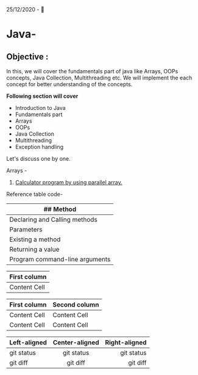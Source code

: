 25/12/2020 - :christmas_tree:
# Java-

## Objective :
In this, we will cover the fundamentals part of java like Arrays, OOPs concepts, Java Collection, Multithreading etc. We will implement the each concept for better understanding of the concepts.

**Following section will cover**
- Introduction to Java 
- Fundamentals part 
- Arrays
- OOPs
- Java Collection
- Multithreading 
- Exception handling


Let's discuss one by one.

Arrays -
1. [Calculator program by using parallel array.](https://github.com/Ashish-Rana1/Java-/blob/main/Calculator.java)


Reference table code-

|## Method| 
|-------------------------------|
|Declaring and Calling methods|
|Parameters|
|Existing a method|
|Returning a value|
|Program command-line arguments|

| First column  |
| ------------- |
| Content Cell  |


| First column  | Second column |
| ------------- | ------------- |
| Content Cell  | Content Cell  |
| Content Cell  | Content Cell  |

| Left-aligned | Center-aligned | Right-aligned |
| :---         |     :---:      |          ---: |
| git status   | git status     | git status    |
| git diff     | git diff       | git diff      |

